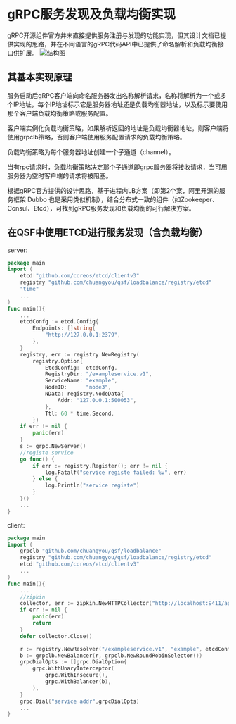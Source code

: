 ﻿# gRPC服务发现及负载均衡实现

gRPC开源组件官方并未直接提供服务注册与发现的功能实现，但其设计文档已提供实现的思路，并在不同语言的gRPC代码API中已提供了命名解析和负载均衡接口供扩展。
![结构图][1]

其基本实现原理
-------
服务启动后gRPC客户端向命名服务器发出名称解析请求，名称将解析为一个或多个IP地址，每个IP地址标示它是服务器地址还是负载均衡器地址，以及标示要使用那个客户端负载均衡策略或服务配置。

客户端实例化负载均衡策略，如果解析返回的地址是负载均衡器地址，则客户端将使用grpclb策略，否则客户端使用服务配置请求的负载均衡策略。

负载均衡策略为每个服务器地址创建一个子通道（channel）。

当有rpc请求时，负载均衡策略决定那个子通道即grpc服务器将接收请求，当可用服务器为空时客户端的请求将被阻塞。

根据gRPC官方提供的设计思路，基于进程内LB方案（即第2个案，阿里开源的服务框架 Dubbo 也是采用类似机制），结合分布式一致的组件（如Zookeeper、Consul、Etcd），可找到gRPC服务发现和负载均衡的可行解决方案。

在QSF中使用ETCD进行服务发现（含负载均衡）
------------------------
server:

```go
package main
import (
    etcd "github.com/coreos/etcd/clientv3"
	registry "github.com/chuangyou/qsf/loadbalance/registry/etcd"
	"time"
	...
)
func main(){
    ...
	etcdConfg := etcd.Config{
		Endpoints: []string{
			"http://127.0.0.1:2379",
		},
	}
	registry, err := registry.NewRegistry(
		registry.Option{
			EtcdConfig:  etcdConfg,
			RegistryDir: "/exampleservice.v1",
			ServiceName: "example",
			NodeID:      "node3",
			NData: registry.NodeData{
				Addr: "127.0.0.1:500053",
			},
			Ttl: 60 * time.Second,
		})
	if err != nil {
	    panic(err)
    }
    s := grpc.NewServer()
    //registe service
    go func() {
		if err := registry.Register(); err != nil {
			log.Fatalf("service registe failed: %v", err)
		} else {
			log.Println("service registe")
		}
	}()
    ...
}
```
client:

```go
package main
import (
	grpclb "github.com/chuangyou/qsf/loadbalance"
   	registry "github.com/chuangyou/qsf/loadbalance/registry/etcd"
	etcd "github.com/coreos/etcd/clientv3"
	...
)
func main(){
    ...
	//zipkin
	collector, err := zipkin.NewHTTPCollector("http://localhost:9411/api/v1/spans")
	if err != nil {
		panic(err)
		return
	}
	defer collector.Close()

	r := registry.NewResolver("/exampleservice.v1", "example", etcdConfg)
	b := grpclb.NewBalancer(r, grpclb.NewRoundRobinSelector())
	grpcDialOpts := []grpc.DialOption{
    	grpc.WithUnaryInterceptor(
    		grpc.WithInsecure(),
		    grpc.WithBalancer(b),
    	),
    }
    grpc.Dial("service addr",grpcDialOpts)
    ...
}
```

  [1]: https://segmentfault.com/img/bVKyoo?w=554&h=243